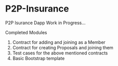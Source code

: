 # P2P-Insurance

P2P Isurance Dapp
  Work in Progress...

Completed Modules
  1. Contract for adding and joining as a Member
  2. Contract for creating Proposals and joining them
  3. Test cases for the above mentioned contracts
  4. Basic Bootstrap template
